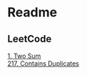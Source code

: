 # Readme

## LeetCode

[1. Two Sum](https://ljk233.github.io/DataStructuresAlgorithms.jl/LeetCode/0001_TwoSum.html)\
[217. Contains Duplicates](https://ljk233.github.io/DataStructuresAlgorithms.jl/LeetCode/0217_ContainsDuplicates.html)
